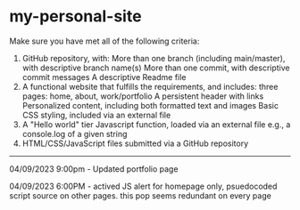 # my-personal-site

Make sure you have met all of the following criteria:

1. GitHub repository, with:
More than one branch (including main/master), with descriptive branch name(s)
More than one commit, with descriptive commit messages
A descriptive Readme file
2. A functional website that fulfills the requirements, and includes:
three pages: home, about, work/portfolio
A persistent header with links
Personalized content, including both formatted text and images
Basic CSS styling, included via an external file
3. A "Hello world" tier Javascript function, loaded via an external file
e.g., a console.log of a given string
4. HTML/CSS/JavaScript files submitted via a GitHub repository

---

04/09/2023 9:00pm - Updated portfolio page

04/09/2023 6:00PM - actived JS alert for homepage only, psuedocoded script source on other pages. this pop seems redundant on every page
